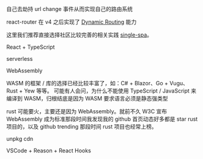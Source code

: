 自己去劫持 url change 事件从而实现自己的路由系统

react-router 在 v4 之后实现了 [Dynamic Routing](https://reacttraining.com/react-router/core/guides/philosophy) 能力

这里我们推荐直接选择社区比较完善的相关实践 [single-spa](https://github.com/CanopyTax/single-spa)。



React + TypeScript 

serverless

WebAssembly

WASM 的框架 / 库的选择已经比较丰富了，如：C# + Blazor、Go + Vugu、Rust + Yew 等等。
可能有人会问，为什么不能使用 TypeScript / JavaScript 来编译到 WASM，归根结底是因为 WASM 要求语言必须是静态强类型

rust 可能要火，主要还是因为 WebAssembly。就前不久 W3C 宣布 WebAssembly 成为标准那段时间我发现我的 github 首页动态好多都是 star rust 项目的，以及 github trending 那段时间 rust 项目也经常上榜。



unpkg cdn



VSCode + Reason  + React Hooks

